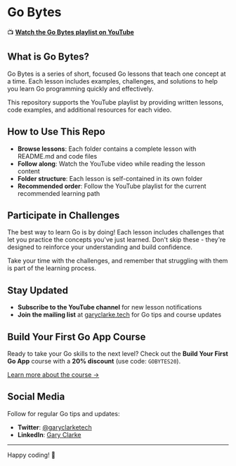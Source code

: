 # Go Bytes

📺 **[Watch the Go Bytes playlist on YouTube](https://youtube.com/playlist?list=PLAYLIST_ID)**

## What is Go Bytes?

Go Bytes is a series of short, focused Go lessons that teach one concept at a time. Each lesson includes examples, challenges, and solutions to help you learn Go programming quickly and effectively.

This repository supports the YouTube playlist by providing written lessons, code examples, and additional resources for each video.

## How to Use This Repo

- **Browse lessons**: Each folder contains a complete lesson with README.md and code files
- **Follow along**: Watch the YouTube video while reading the lesson content
- **Folder structure**: Each lesson is self-contained in its own folder
- **Recommended order**: Follow the YouTube playlist for the current recommended learning path

## Participate in Challenges

The best way to learn Go is by doing! Each lesson includes challenges that let you practice the concepts you've just learned. Don't skip these - they're designed to reinforce your understanding and build confidence.

Take your time with the challenges, and remember that struggling with them is part of the learning process.

## Stay Updated

- **Subscribe to the YouTube channel** for new lesson notifications
- **Join the mailing list** at [garyclarke.tech](https://garyclarke.tech) for Go tips and course updates

## Build Your First Go App Course

Ready to take your Go skills to the next level? Check out the **Build Your First Go App** course with a **20% discount** (use code: `GOBYTES20`).

[Learn more about the course →](https://garyclarke.tech/course)

## Social Media

Follow for regular Go tips and updates:
- **Twitter**: [@garyclarketech](https://twitter.com/garyclarketech)
- **LinkedIn**: [Gary Clarke](https://www.linkedin.com/in/garyclarketech/)

---

Happy coding! 🚀
